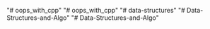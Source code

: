 "# oops_with_cpp" 
"# oops_with_cpp" 
"# data-structures" 
"# Data-Structures-and-Algo" 
"# Data-Structures-and-Algo" 
